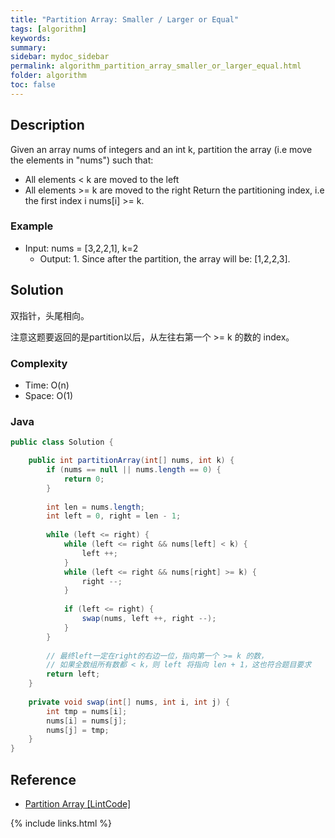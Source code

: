 ```yaml
---
title: "Partition Array: Smaller / Larger or Equal"
tags: [algorithm]
keywords:
summary:
sidebar: mydoc_sidebar
permalink: algorithm_partition_array_smaller_or_larger_equal.html
folder: algorithm
toc: false
---
```


## Description
Given an array nums of integers and an int k, partition the array (i.e move the elements in "nums") such that:
* All elements < k are moved to the left
* All elements >= k are moved to the right
Return the partitioning index, i.e the first index i nums[i] >= k.

### Example
* Input: nums = [3,2,2,1], k=2
  * Output: 1. Since after the partition, the array will be: [1,2,2,3].
  
## Solution
双指针，头尾相向。

注意这题要返回的是partition以后，从左往右第一个 >= k 的数的 index。

### Complexity
* Time: O(n)
* Space: O(1)

### Java
```java
public class Solution {

    public int partitionArray(int[] nums, int k) {
        if (nums == null || nums.length == 0) {
            return 0;
        }
        
        int len = nums.length;
        int left = 0, right = len - 1;
        
        while (left <= right) {
            while (left <= right && nums[left] < k) {
                left ++;
            }
            while (left <= right && nums[right] >= k) {
                right --;
            }
            
            if (left <= right) {
                swap(nums, left ++, right --);
            }
        }
        
        // 最终left一定在right的右边一位，指向第一个 >= k 的数，
        // 如果全数组所有数都 < k，则 left 将指向 len + 1，这也符合题目要求
        return left;
    }
    
    private void swap(int[] nums, int i, int j) {
        int tmp = nums[i];
        nums[i] = nums[j];
        nums[j] = tmp;
    }
}
```

## Reference
* [Partition Array [LintCode]](https://lintcode.com/problem/partition-array/description)

{% include links.html %}
